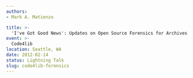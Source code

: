 ```yaml
---
authors: 
- Mark A. Matienzo

title: >-
  'I've Got Good News': Updates on Open Source Forensics for Archives
event: >-
  Code4lib
location: Seattle, WA
date: 2012-02-14
status: Lightning Talk
slug: code4lib-forensics
---
```

